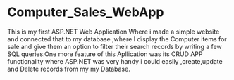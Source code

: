 # Computer_Sales_WebApp
This is my first ASP.NET Web Application Where i made a simple website and connected that to my database ,where I display the Computer items for sale
and give them an option to filter their search records by writing a few SQL queries.One more feature of this Apllication was its CRUD APP functionality where ASP.NET was very handy
i could easily ,create,update and Delete records from my my Database.
